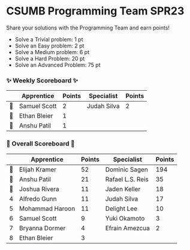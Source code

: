 # CSUMB Programming Team SPR23

Share your solutions with the Programming Team and earn points!

- Solve a Trivial problem: 1 pt
- Solve an Easy problem: 2 pt
- Solve a Medium problem: 6 pt
- Solve a Hard Problem: 20 pt
- Solve an Advanced Problem: 75 pt

### ✨ Weekly Scoreboard ✨
| |Apprentice|Points|Specialist|Points|
|-------|-------|-------|-------|-------|
|🥇|Samuel Scott|2|Judah Silva|2|
|🥈|Ethan Bleier|1| | |
|🥉|Anshu Patil|1| | |

### 🏁 Overall Scoreboard 🏁
| |Apprentice|Points|Specialist|Points|
|-------|-------|-------|-------|-------|
|🥇|Elijah Kramer|52|Dominic Sagen|194|
|🥈|Anshu Patil|21|Rafael L.S. Reis|35|
|🥉|Joshua Rivera|11|Jaden Keller|18|
|4|Alfredo Gunn|11|Judah Silva|17|
|5|Mohammad Haroon|11|Delight Lee|10|
|6|Samuel Scott|9|Yuki Okamoto|3|
|7|Bryanna Dormer|4|Efrain Amezcua|2|
|8|Ethan Bleier|3| | |
